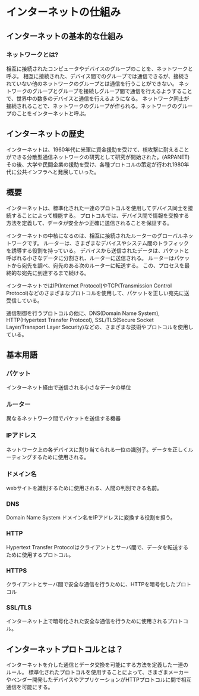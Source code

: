 # インターネットの仕組み

## インターネットの基本的な仕組み

### ネットワークとは?

相互に接続されたコンピュータやデバイスのグループのことを、ネットワークと呼ぶ。
相互に接続された、デバイス間でのグループでは通信できるが、接続されていない他のネットワークのグループとは通信を行うことができない。
ネットワークのグループとグループを接続しグループ間で通信を行えるようすることで、世界中の数多のデバイスと通信を行えるようになる。
ネットワーク同士が接続されることで、ネットワークのグループが作られる。ネットワークのグループのことをインターネットと呼ぶ。

## インターネットの歴史

インターネットは、1960年代に米軍に資金援助を受けて、核攻撃に耐えることができる分散型通信ネットワークの研究として研究が開始された。(ARPANET)
その後、大学や民間企業の援助を受け、各種プロトコルの策定が行われ1980年代に公共インフラへと発展していった。

## 概要

インターネットは、標準化された一連のプロトコルを使用してデバイス同士を接続することによって機能する。
プロトコルでは、デバイス間で情報を交換する方法を定義して、データが安全かつ正確に送信されることを保証する。

インターネットの中核になるのは、相互に接続されたルーターのグローバルネットワークです。
ルーターは、さまざまなデバイスやシステム間のトラフィックを誘導する役割を持っている。
デバイスから送信されたデータは、パケットと呼ばれる小さなデータに分割され、ルーターに送信される。
ルーターはパケットから宛先を調べ、宛先のある次のルーターに転送する。
この、プロセスを最終的な宛先に到達するまで続ける。

インターネットではIP(Internet Protocol)やTCP(Transmission Control Protocol)などのさまざまなプロトコルを使用して、パケットを正しい宛先に送受信している。

通信制御を行うプロトコルの他に、DNS(Domain Name System), HTTP(Hypertext Transfer Protocol), SSL/TLS(Secure Socket Layer/Transport Layer Security)などの、さまざまな技術やプロトコルを使用している。

## 基本用語

### パケット

インターネット経由で送信される小さなデータの単位

### ルーター

異なるネットワーク間でパケットを送信する機器

### IPアドレス

ネットワーク上の各デバイスに割り当てられる一位の識別子。データを正しくルーティングするために使用される。

### ドメイン名

webサイトを識別するために使用される、人間の判別できる名前。

### DNS

Domain Name System ドメイン名をIPアドレスに変換する役割を担う。

### HTTP

Hypertext Transfer Protocolはクライアントとサーバ間で、データを転送するために使用するプロトコル。

### HTTPS

クライアントとサーバ間で安全な通信を行うために、HTTPを暗号化したプロトコル

### SSL/TLS

インターネット上で暗号化された安全な通信を行うために使用されるプロトコル。

## インターネットプロトコルとは？

インターネットを介した通信とデータ交換を可能にする方法を定義した一連のルール。
標準化されたプロトコルを使用することによって、さまざまメーカーやベンダー開発したデバイスやアプリケーションがHTTPプロトコルに間で相互通信を可能にする。
